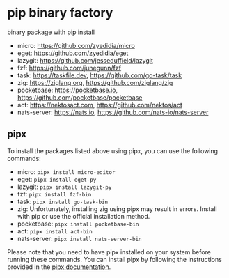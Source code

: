 # pip binary factory

binary package with pip install

- micro: https://github.com/zyedidia/micro
- eget: https://github.com/zyedidia/eget
- lazygit: https://github.com/jesseduffield/lazygit
- fzf: https://github.com/junegunn/fzf
- task: https://taskfile.dev, https://github.com/go-task/task
- zig: https://ziglang.org, https://github.com/ziglang/zig
- pocketbase: https://pocketbase.io, https://github.com/pocketbase/pocketbase
- act: https://nektosact.com, https://github.com/nektos/act
- nats-server: https://nats.io, https://github.com/nats-io/nats-server

## pipx

To install the packages listed above using pipx, you can use the following commands:

- micro: `pipx install micro-editor`
- eget: `pipx install eget-py`
- lazygit: `pipx install lazygit-py`
- fzf: `pipx install fzf-bin`
- task: `pipx install go-task-bin`
- zig: Unfortunately, installing zig using pipx may result in errors. Install with pip or use the official installation method.
- pocketbase: `pipx install pocketbase-bin`
- act: `pipx install act-bin`
- nats-server: `pipx install nats-server-bin`

Please note that you need to have pipx installed on your system before running these commands. You can install pipx by following the instructions provided in the [pipx documentation](https://pipx.pypa.io/stable/).
